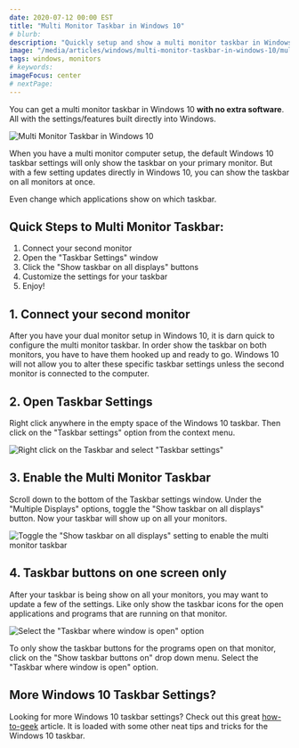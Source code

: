 ```yaml
---
date: 2020-07-12 00:00 EST
title: "Multi Monitor Taskbar in Windows 10"
# blurb:
description: "Quickly setup and show a multi monitor taskbar in Windows 10. Follow these steps to show your Windows 10 taskbar on all your monitors for your computer."
image: "/media/articles/windows/multi-monitor-taskbar-in-windows-10/multi-monitor-taskbar-monitor-connected.png"
tags: windows, monitors
# keywords:
imageFocus: center
# nextPage:
---
```


You can get a multi monitor taskbar in Windows 10 **with no extra software**. All with the settings/features built directly into Windows.

![Multi Monitor Taskbar in Windows 10](/media/articles/windows/multi-monitor-taskbar-in-windows-10/multi-monitor-taskbar-monitor-connected.png)

When you have a multi monitor computer setup, the default Windows 10 taskbar settings will only show the taskbar on your primary monitor. But with a few setting updates directly in Windows 10, you can show the taskbar on all monitors at once.

Even change which applications show on which taskbar.

## Quick Steps to Multi Monitor Taskbar:

1. Connect your second monitor
2. Open the "Taskbar Settings" window
3. Click the "Show taskbar on all displays" buttons
4. Customize the settings for your taskbar
5. Enjoy!

## 1. Connect your second monitor

After you have your dual monitor setup in Windows 10, it is darn quick to configure the multi monitor taskbar. In order show the taskbar on both monitors, you have to have them hooked up and ready to go. Windows 10 will not allow you to alter these specific taskbar settings unless the second monitor is connected to the computer.

## 2. Open Taskbar Settings

Right click anywhere in the empty space of the Windows 10 taskbar. Then click on the "Taskbar settings" option from the context menu.

![Right click on the Taskbar and select "Taskbar settings"](/media/articles/windows/multi-monitor-taskbar-in-windows-10/multi-monitor-taskbar-taskbar-settings.png)

## 3. Enable the Multi Monitor Taskbar

Scroll down to the bottom of the Taskbar settings window. Under the "Multiple Displays" options, toggle the "Show taskbar on all displays" button. Now your taskbar will show up on all your monitors.

![Toggle the "Show taskbar on all displays" setting to enable the multi monitor taskbar](/media/articles/windows/multi-monitor-taskbar-in-windows-10/multi-monitor-taskbar-monitor-connected.png)

## 4. Taskbar buttons on one screen only

After your taskbar is being show on all your monitors, you may want to update a few of the settings. Like only show the taskbar icons for the open applications and programs that are running on that monitor.

![Select the "Taskbar where window is open" option](/media/articles/windows/multi-monitor-taskbar-in-windows-10/multi-monitor-taskbar-taskbar-where-window-open.png)

To only show the taskbar buttons for the programs open on that monitor, click on the "Show taskbar buttons on" drop down menu. Select the "Taskbar where window is open" option.

## More Windows 10 Taskbar Settings?

Looking for more Windows 10 taskbar settings? Check out this great [how-to-geek](https://www.howtogeek.com/225568/how-to-configure-and-customize-the-taskbar-in-windows-10/) article. It is loaded with some other neat tips and tricks for the Windows 10 taskbar.
